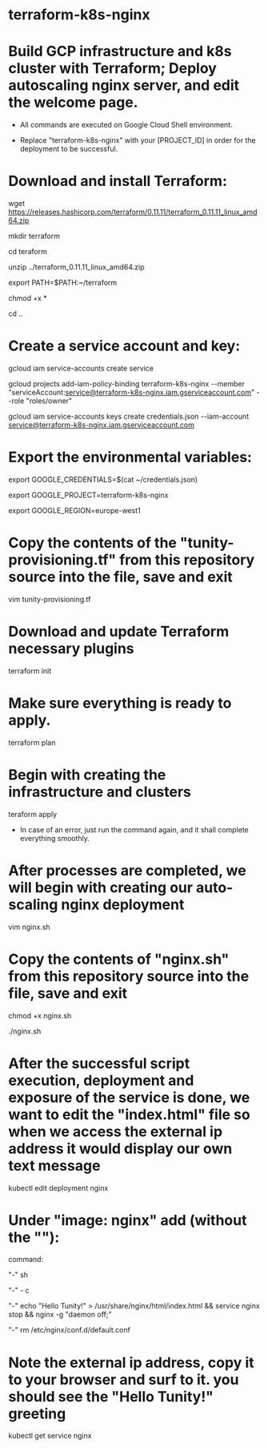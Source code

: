 # terraform-k8s-nginx
# Build GCP infrastructure and k8s cluster with Terraform; Deploy autoscaling nginx server, and edit the welcome page. 

* All commands are executed on Google Cloud Shell environment.

* Replace "terraform-k8s-nginx" with your [PROJECT_ID] in order for the deployment to be successful.

# Download and install Terraform:

wget https://releases.hashicorp.com/terraform/0.11.11/terraform_0.11.11_linux_amd64.zip

mkdir terraform

cd teraform

unzip ../terraform_0.11.11_linux_amd64.zip

export PATH=$PATH:~/terraform

chmod +x *

cd ..

# Create a service account and key:

gcloud iam service-accounts create service

gcloud projects add-iam-policy-binding terraform-k8s-nginx --member "serviceAccount:service@terraform-k8s-nginx.iam.gserviceaccount.com" --role "roles/owner"

gcloud iam service-accounts keys create credentials.json --iam-account service@terraform-k8s-nginx.iam.gserviceaccount.com

# Export the environmental variables:

export GOOGLE_CREDENTIALS=$(cat ~/credentials.json)

export GOOGLE_PROJECT=terraform-k8s-nginx

export GOOGLE_REGION=europe-west1

# Copy the contents of the "tunity-provisioning.tf" from this repository source into the file, save and exit

vim tunity-provisioning.tf

# Download and update Terraform necessary plugins
terraform init

# Make sure everything is ready to apply.
terraform plan

# Begin with creating the infrastructure and clusters
teraform apply

* In case of an error, just run the command again, and it shall complete everything smoothly.

# After processes are completed, we will begin with creating our auto-scaling nginx deployment

vim nginx.sh 

# Copy the contents of "nginx.sh" from this repository source into the file, save and exit

chmod +x nginx.sh

./nginx.sh

# After the successful script execution, deployment and exposure of the service is done, we want to edit the "index.html" file so when we access the external ip address it would display our own text message

kubectl edit deployment nginx

# Under "image: nginx" add (without the ""):

command:

  "-" sh
 
  "-" - c
 
  "-" echo "Hello Tunity!" > /usr/share/nginx/html/index.html && service nginx stop && nginx -g "daemon off;"
  
  "-" rm /etc/nginx/conf.d/default.conf

# Note the external ip address, copy it to your browser and surf to it. you should see the "Hello Tunity!" greeting

kubectl get service nginx

